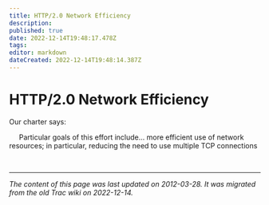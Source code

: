 ```yaml
---
title: HTTP/2.0 Network Efficiency
description: 
published: true
date: 2022-12-14T19:48:17.478Z
tags: 
editor: markdown
dateCreated: 2022-12-14T19:48:14.387Z
---
```


# HTTP/2.0 Network Efficiency

Our charter says:

&nbsp;&nbsp;&nbsp;&nbsp; Particular goals of this effort include... more efficient use of network resources; in particular, reducing the need to use multiple TCP connections


&nbsp;
&nbsp;
&nbsp;
&nbsp;

---

*The content of this page was last updated on 2012-03-28. It was migrated from the old Trac wiki on 2022-12-14.*